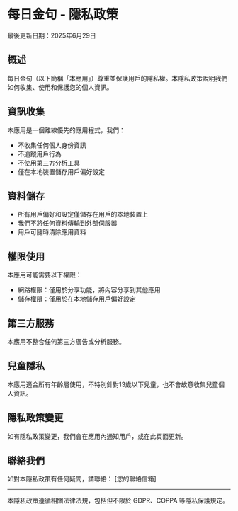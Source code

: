 # 每日金句 - 隱私政策

最後更新日期：2025年6月29日

## 概述
每日金句（以下簡稱「本應用」）尊重並保護用戶的隱私權。本隱私政策說明我們如何收集、使用和保護您的個人資訊。

## 資訊收集
本應用是一個離線優先的應用程式，我們：
- 不收集任何個人身份資訊
- 不追蹤用戶行為
- 不使用第三方分析工具
- 僅在本地裝置儲存用戶偏好設定

## 資料儲存
- 所有用戶偏好和設定僅儲存在用戶的本地裝置上
- 我們不將任何資料傳輸到外部伺服器
- 用戶可隨時清除應用資料

## 權限使用
本應用可能需要以下權限：
- 網路權限：僅用於分享功能，將內容分享到其他應用
- 儲存權限：僅用於在本地儲存用戶偏好設定

## 第三方服務
本應用不整合任何第三方廣告或分析服務。

## 兒童隱私
本應用適合所有年齡層使用，不特別針對13歲以下兒童，也不會故意收集兒童個人資訊。

## 隱私政策變更
如有隱私政策變更，我們會在應用內通知用戶，或在此頁面更新。

## 聯絡我們
如對本隱私政策有任何疑問，請聯絡：
[您的聯絡信箱]

---
本隱私政策遵循相關法律法規，包括但不限於 GDPR、COPPA 等隱私保護規定。
